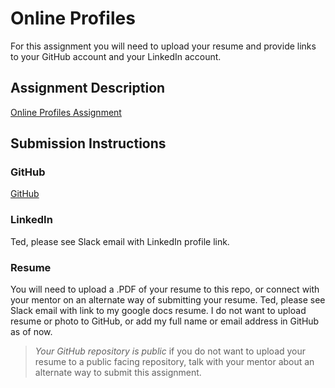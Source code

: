 # Online Profiles
For this assignment you will need to upload your resume and provide links to your GitHub account and your LinkedIn account.

## Assignment Description
[Online Profiles Assignment](https://education.launchcode.org/liftoff/modules/assignments/online-profiles)

## Submission Instructions
 
### GitHub
[GitHub](https://github.com/ElB5)
 
### LinkedIn
Ted, please see Slack email with LinkedIn profile link. 

### Resume
You will need to upload a .PDF of your resume to this repo, or connect with your mentor on an alternate way of submitting your resume.
Ted, please see Slack email with link to my google docs resume.
I do not want to upload resume or photo to GitHub, or add my full name or email address in GitHub as of now.

> *Your GitHub repository is public* if you do not want to upload your resume to a public facing repository, talk with your mentor about an alternate way to submit this assignment. 